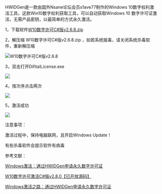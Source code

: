 HWIDGen是一款由国外Nsane论坛会员s1ave77制作的Windows 10数字权利激活工具，这款Win10数字权利获取工具，可以自动获取Windows 10 数字许可证激活，无需产品密钥，以最简单的方式永久激活。

1，下载软件[W10数字许可C#版v2.6.8.zip](https://qiniu.v2vv.cn/W10%E6%95%B0%E5%AD%97%E8%AE%B8%E5%8F%AFC%23%E7%89%88v2.6.8.zip)

2，解压缩 W10数字许可C#版v2.6.8.zip ，如若系统报毒，请关闭系统杀毒软件，重新解压缩 

![W10数字许可C#版v2.6.8](https://qiniu.v2vv.cn/Snipaste_2018-10-17_12-55-56.png)

3，双击打开DifitalLicense.exe 

![](https://qiniu.v2vv.cn/Snipaste_2018-10-17_12-59-01.png)

4，按次序点击两次

![](https://qiniu.v2vv.cn/Snipaste_2018-10-17_13-00-40.png)

5，激活成功



![](https://qiniu.v2vv.cn/Snipaste_2018-10-17_13-02-10.png)

注意事项：

激活过程中，保持电脑联网，且开启Windows Update！

有些杀毒软件会提示软件有病毒

参考文献：

[Windows激活：通过HWIDGen申请永久数字许可证](https://kms.library.hk/archives/38.html)

[W10数字许可激活C#版v2.8.0【已开放源码】](https://www.52pojie.cn/thread-742884-1-1.html)

[Windows激活之路：通过HWIDGen申请永久数字许可证](https://51.ruyo.net/8830.html)

